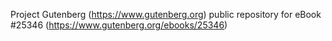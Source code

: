 Project Gutenberg (https://www.gutenberg.org) public repository for eBook #25346 (https://www.gutenberg.org/ebooks/25346)
